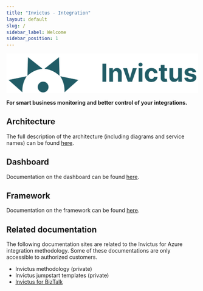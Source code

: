 ```yaml
---
title: "Invictus - Integration"
layout: default
slug: /
sidebar_label: Welcome
sidebar_position: 1
---
```


![logo](images/v2_logo_horizontal.png)

**For smart business monitoring and better control of your integrations.**

## Architecture

The full description of the architecture (including diagrams and service names) can be found [here](architecture/architecture-diagram.md "here").

## Dashboard

Documentation on the dashboard can be found [here](dashboard/dashboard.md).

## Framework

Documentation on the framework can be found [here](framework/framework.md).

## Related documentation

The following documentation sites are related to the Invictus for Azure integration methodology.
Some of these documentations are only accessible to authorized customers.

- Invictus methodology (private)
- Invictus jumpstart templates (private)
- [Invictus for BizTalk](http://docs.invictus-integration.com/invictus-for-biztalk)
